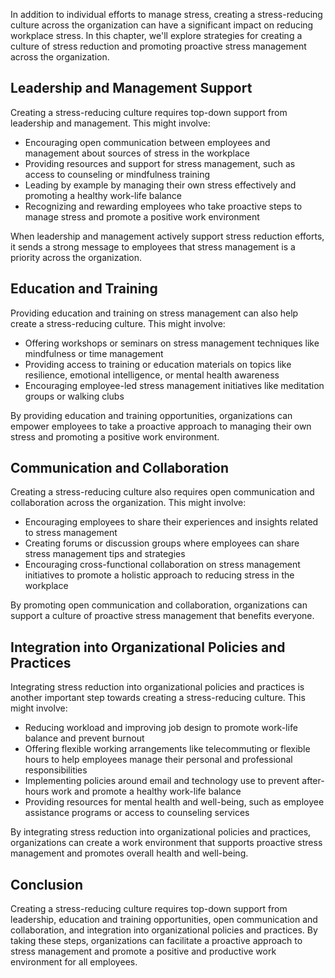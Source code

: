 
In addition to individual efforts to manage stress, creating a stress-reducing culture across the organization can have a significant impact on reducing workplace stress. In this chapter, we'll explore strategies for creating a culture of stress reduction and promoting proactive stress management across the organization.

Leadership and Management Support
---------------------------------

Creating a stress-reducing culture requires top-down support from leadership and management. This might involve:

* Encouraging open communication between employees and management about sources of stress in the workplace
* Providing resources and support for stress management, such as access to counseling or mindfulness training
* Leading by example by managing their own stress effectively and promoting a healthy work-life balance
* Recognizing and rewarding employees who take proactive steps to manage stress and promote a positive work environment

When leadership and management actively support stress reduction efforts, it sends a strong message to employees that stress management is a priority across the organization.

Education and Training
----------------------

Providing education and training on stress management can also help create a stress-reducing culture. This might involve:

* Offering workshops or seminars on stress management techniques like mindfulness or time management
* Providing access to training or education materials on topics like resilience, emotional intelligence, or mental health awareness
* Encouraging employee-led stress management initiatives like meditation groups or walking clubs

By providing education and training opportunities, organizations can empower employees to take a proactive approach to managing their own stress and promoting a positive work environment.

Communication and Collaboration
-------------------------------

Creating a stress-reducing culture also requires open communication and collaboration across the organization. This might involve:

* Encouraging employees to share their experiences and insights related to stress management
* Creating forums or discussion groups where employees can share stress management tips and strategies
* Encouraging cross-functional collaboration on stress management initiatives to promote a holistic approach to reducing stress in the workplace

By promoting open communication and collaboration, organizations can support a culture of proactive stress management that benefits everyone.

Integration into Organizational Policies and Practices
------------------------------------------------------

Integrating stress reduction into organizational policies and practices is another important step towards creating a stress-reducing culture. This might involve:

* Reducing workload and improving job design to promote work-life balance and prevent burnout
* Offering flexible working arrangements like telecommuting or flexible hours to help employees manage their personal and professional responsibilities
* Implementing policies around email and technology use to prevent after-hours work and promote a healthy work-life balance
* Providing resources for mental health and well-being, such as employee assistance programs or access to counseling services

By integrating stress reduction into organizational policies and practices, organizations can create a work environment that supports proactive stress management and promotes overall health and well-being.

Conclusion
----------

Creating a stress-reducing culture requires top-down support from leadership, education and training opportunities, open communication and collaboration, and integration into organizational policies and practices. By taking these steps, organizations can facilitate a proactive approach to stress management and promote a positive and productive work environment for all employees.

